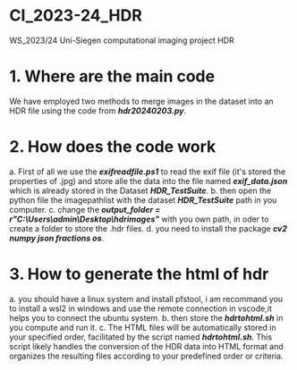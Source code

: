 # CI_2023-24_HDR
WS_2023/24 Uni-Siegen computational imaging project HDR


# 1. Where are the main code

We have employed two methods to merge images in the dataset into an HDR file using the code from ***hdr20240203.py***.

# 2. How does the code work

  a. First of all we use the ***exifreadfile.ps1*** to read the exif file (it's stored the properties of .jpg) and store alle the data into the file named ***exif_data.json*** which is already stored in the Dataset ***HDR_TestSuite***.
  b. then open the python file the imagepathlist with the dataset ***HDR_TestSuite*** path in you computer.
  c. change the ***output_folder = r"C:\Users\admin\Desktop\hdrimages"*** with you own path, in oder to create a folder to store the .hdr files.
  d. you need to install the package ***cv2 numpy json fractions os***.

# 3. How to generate the html of hdr

  a. you should have a linux system and install pfstool, i am recommand you to install a wsl2 in windows and use the remote connection in vscode,it helps you to connect the ubuntu system.
  b. then store the ***hdrtohtml.sh*** in you compute and run it.
  c. The HTML files will be automatically stored in your specified order, facilitated by the script named ***hdrtohtml.sh***. This script likely handles the conversion of the HDR data into HTML format and organizes the resulting files according to your predefined order or criteria.

  

  
 


